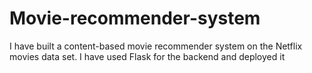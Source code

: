 # Movie-recommender-system
I have built a content-based movie recommender system on the Netflix movies data set. I have used Flask for the backend and deployed it
